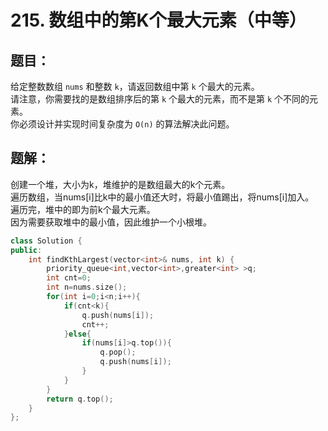 # 215. 数组中的第K个最大元素（中等）
## 题目：
给定整数数组 `nums` 和整数 `k`，请返回数组中第 `k` 个最大的元素。\
请注意，你需要找的是数组排序后的第 `k` 个最大的元素，而不是第 `k` 个不同的元素。\
你必须设计并实现时间复杂度为 `O(n)` 的算法解决此问题。
## 题解：
创建一个堆，大小为k，堆维护的是数组最大的k个元素。\
遍历数组，当nums[i]比k中的最小值还大时，将最小值踢出，将nums[i]加入。\
遍历完，堆中的即为前k个最大元素。\
因为需要获取堆中的最小值，因此维护一个小根堆。
```c++
class Solution {
public:
    int findKthLargest(vector<int>& nums, int k) {
        priority_queue<int,vector<int>,greater<int> >q;
        int cnt=0;
        int n=nums.size();
        for(int i=0;i<n;i++){
            if(cnt<k){
                q.push(nums[i]);
                cnt++;
            }else{
                if(nums[i]>q.top()){
                    q.pop();
                    q.push(nums[i]);
                }
            }
        }
        return q.top();
    }
};
```
